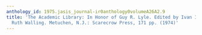```yaml
---
anthology_id: 1975.jasis_journal-ir0anthology0volumeA26A2.9
title: 'The Academic Library: In Honor of Guy R. Lyle. Edited by Ivan Ira Farber and
  Ruth Walling. Metuchen, N.J.: Scarecrow Press, 171 pp. (1974)'
---
```

